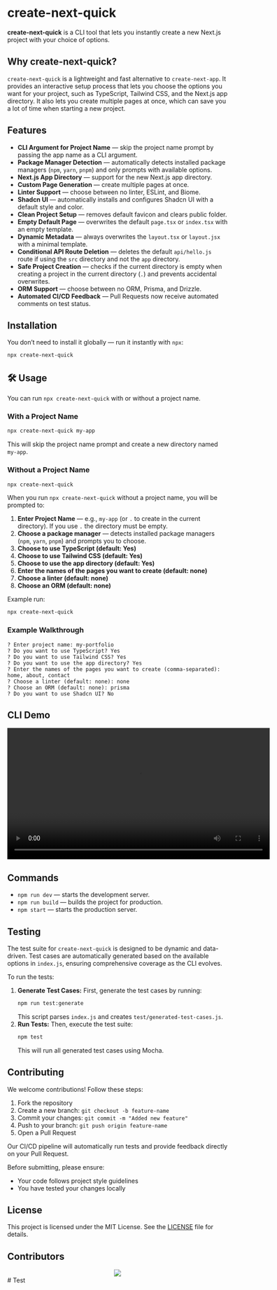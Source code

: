# create-next-quick

**create-next-quick** is a CLI tool that lets you instantly create a new Next.js project with your choice of options.

## Why create-next-quick?

`create-next-quick` is a lightweight and fast alternative to `create-next-app`. It provides an interactive setup process that lets you choose the options you want for your project, such as TypeScript, Tailwind CSS, and the Next.js app directory. It also lets you create multiple pages at once, which can save you a lot of time when starting a new project.

## Features

- **CLI Argument for Project Name** — skip the project name prompt by passing the app name as a CLI argument.
- **Package Manager Detection** — automatically detects installed package managers (`npm`, `yarn`, `pnpm`) and only prompts with available options.
- **Next.js App Directory** — support for the new Next.js app directory.
- **Custom Page Generation** — create multiple pages at once.
- **Linter Support** — choose between no linter, ESLint, and Biome.
- **Shadcn UI** — automatically installs and configures Shadcn UI with a default style and color.
- **Clean Project Setup** — removes default favicon and clears public folder.
- **Empty Default Page** — overwrites the default `page.tsx` or `index.tsx` with an empty template.
- **Dynamic Metadata** — always overwrites the `layout.tsx` or `layout.jsx` with a minimal template.
- **Conditional API Route Deletion** — deletes the default `api/hello.js` route if using the `src` directory and not the `app` directory.
- **Safe Project Creation** — checks if the current directory is empty when creating a project in the current directory (`.`) and prevents accidental overwrites.
- **ORM Support** — choose between no ORM, Prisma, and Drizzle.
- **Automated CI/CD Feedback** — Pull Requests now receive automated comments on test status.

## Installation

You don’t need to install it globally — run it instantly with `npx`:

```bash
npx create-next-quick
```

## 🛠 Usage

You can run `npx create-next-quick` with or without a project name.

### With a Project Name

```bash
npx create-next-quick my-app
```

This will skip the project name prompt and create a new directory named `my-app`.

### Without a Project Name

```bash
npx create-next-quick
```

When you run `npx create-next-quick` without a project name, you will be prompted to:

1.  **Enter Project Name** — e.g., `my-app` (or `.` to create in the current directory). If you use `.` the directory must be empty.
2.  **Choose a package manager** — detects installed package managers (`npm`, `yarn`, `pnpm`) and prompts you to choose.
3.  **Choose to use TypeScript (default: Yes)**
4.  **Choose to use Tailwind CSS (default: Yes)**
5.  **Choose to use the app directory (default: Yes)**
6.  **Enter the names of the pages you want to create (default: none)**
7.  **Choose a linter (default: none)**
8.  **Choose an ORM (default: none)**

Example run:

```bash
npx create-next-quick
```

### Example Walkthrough

```
? Enter project name: my-portfolio
? Do you want to use TypeScript? Yes
? Do you want to use Tailwind CSS? Yes
? Do you want to use the app directory? Yes
? Enter the names of the pages you want to create (comma-separated): home, about, contact
? Choose a linter (default: none): none
? Choose an ORM (default: none): prisma
? Do you want to use Shadcn UI? No
```

## CLI Demo

<video src="https://github.com/user-attachments/assets/8cab7a03-a0bc-47a2-89b9-a931bcffac86" controls width="600"></video>

## Commands

- `npm run dev` — starts the development server.
- `npm run build` — builds the project for production.
- `npm start` — starts the production server.

## Testing

The test suite for `create-next-quick` is designed to be dynamic and data-driven. Test cases are automatically generated based on the available options in `index.js`, ensuring comprehensive coverage as the CLI evolves.

To run the tests:

1.  **Generate Test Cases:** First, generate the test cases by running:
    ```bash
    npm run test:generate
    ```
    This script parses `index.js` and creates `test/generated-test-cases.js`.
2.  **Run Tests:** Then, execute the test suite:
    ```bash
    npm test
    ```
    This will run all generated test cases using Mocha.

## Contributing

We welcome contributions! Follow these steps:

1.  Fork the repository
2.  Create a new branch: `git checkout -b feature-name`
3.  Commit your changes: `git commit -m "Added new feature"`
4.  Push to your branch: `git push origin feature-name`
5.  Open a Pull Request

Our CI/CD pipeline will automatically run tests and provide feedback directly on your Pull Request.

Before submitting, please ensure:

- Your code follows project style guidelines
- You have tested your changes locally

## License

This project is licensed under the MIT License. See the [LICENSE](LICENSE) file for details.

## Contributors

<div align="center">
<a href="https://github.com/gaureshpai/create-next-quick/graphs/contributors">
  <img src="https://contrib.rocks/image?repo=gaureshpai/create-next-quick" /> 
</a>
</div>
#   T e s t  
 